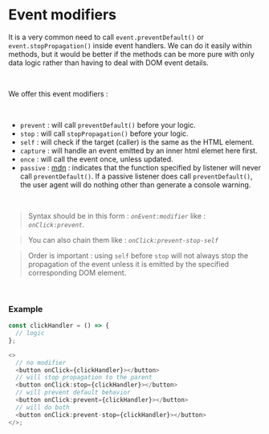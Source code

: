 # Event modifiers

It is a very common need to call `event.preventDefault()` or `event.stopPropagation()` inside event handlers. We can do it easily within methods, but it would be better if the methods can be more pure with only data logic rather than having to deal with DOM event details.

<br/>

We offer this event modifiers :

<br/>

- `prevent` : will call `preventDefault()` before your logic.
- `stop` : will call `stopPropagation()` before your logic.
- `self` : will check if the target (caller) is the same as the HTML element.
- `capture` : will handle an event emitted by an inner html elemet here first.
- `once` : will call the event once, unless updated.
- `passive` : [mdn](https://developer.mozilla.org/en-US/docs/Web/API/EventTarget/addEventListener#passive) : indicates that the function specified by listener will never call `preventDefault()`. If a passive listener does call `preventDefault()`, the user agent will do nothing other than generate a console warning.

<br/>

> Syntax should be in this form : _`onEvent:modifier`_ like : _`onClick:prevent`_.

> You can also chain them like : _`onClick:prevent-stop-self`_

> Order is important : using `self` before `stop` will not always stop the propagation of the event unless it is emitted by the specified corresponding DOM element.

<br/>

### Example

```ts
const clickHandler = () => {
  // logic
};

<>
  // no modifier
  <button onClick={clickHandler}></button>
  // will stop propagation to the parent
  <button onClick:stop={clickHandler}></button>
  // will prevent default behavior
  <button onClick:prevent={clickHandler}></button>
  // will do both
  <button onClick:prevent-stop={clickHandler}></button>
</>;
```

